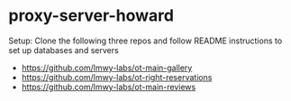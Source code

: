 # proxy-server-howard

Setup:
Clone the following three repos and follow README instructions to set up databases and servers
- https://github.com/lmwy-labs/ot-main-gallery
- https://github.com/lmwy-labs/ot-right-reservations
- https://github.com/lmwy-labs/ot-main-reviews